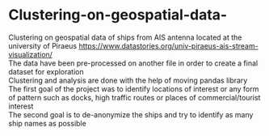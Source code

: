 # Clustering-on-geospatial-data-
Clustering on geospatial data of ships from AIS antenna located at the university of Piraeus https://www.datastories.org/univ-piraeus-ais-stream-visualization/ <br>
The data have been pre-processed on another file in order to create a final dataset for exploration<br>
Clustering and analysis are done with the help of moving pandas library <br>
The first goal of the project was to identify locations of interest or any form of pattern such as docks, high traffic routes or places of commercial/tourist interest <br>
The second goal is to de-anonymize the ships and try to identify as many ship names as possible


